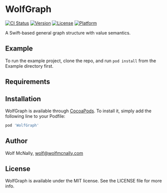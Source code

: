 # WolfGraph

[![CI Status](https://img.shields.io/travis/wolfmcnally/WolfGraph.svg?style=flat)](https://travis-ci.org/wolfmcnally/WolfGraph)
[![Version](https://img.shields.io/cocoapods/v/WolfGraph.svg?style=flat)](https://cocoapods.org/pods/WolfGraph)
[![License](https://img.shields.io/cocoapods/l/WolfGraph.svg?style=flat)](https://cocoapods.org/pods/WolfGraph)
[![Platform](https://img.shields.io/cocoapods/p/WolfGraph.svg?style=flat)](https://cocoapods.org/pods/WolfGraph)

A Swift-based general graph structure with value semantics.

## Example

To run the example project, clone the repo, and run `pod install` from the Example directory first.

## Requirements

## Installation

WolfGraph is available through [CocoaPods](https://cocoapods.org). To install
it, simply add the following line to your Podfile:

```ruby
pod 'WolfGraph'
```

## Author

Wolf McNally, wolf@wolfmcnally.com

## License

WolfGraph is available under the MIT license. See the LICENSE file for more info.
